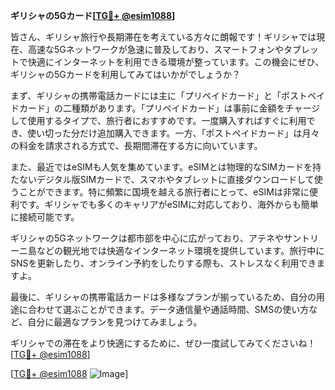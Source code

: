**ギリシャの5Gカード[[TG💪+ @esim1088](https://t.me/s/esim1088)]**

皆さん、ギリシャ旅行や長期滞在を考えている方々に朗報です！ギリシャでは現在、高速な5Gネットワークが急速に普及しており、スマートフォンやタブレットで快適にインターネットを利用できる環境が整っています。この機会にぜひ、ギリシャの5Gカードを利用してみてはいかがでしょうか？

まず、ギリシャの携帯電話カードには主に「プリペイドカード」と「ポストペイドカード」の二種類があります。「プリペイドカード」は事前に金額をチャージして使用するタイプで、旅行者におすすめです。一度購入すればすぐに利用でき、使い切った分だけ追加購入できます。一方、「ポストペイドカード」は月々の料金を請求される方式で、長期間滞在する方に向いています。

また、最近ではeSIMも人気を集めています。eSIMとは物理的なSIMカードを持たないデジタル版SIMカードで、スマホやタブレットに直接ダウンロードして使うことができます。特に頻繁に国境を越える旅行者にとって、eSIMは非常に便利です。ギリシャでも多くのキャリアがeSIMに対応しており、海外からも簡単に接続可能です。

ギリシャの5Gネットワークは都市部を中心に広がっており、アテネやサントリーニ島などの観光地では快適なインターネット環境を提供しています。旅行中にSNSを更新したり、オンライン予約をしたりする際も、ストレスなく利用できますよ。

最後に、ギリシャの携帯電話カードは多様なプランが揃っているため、自分の用途に合わせて選ぶことができます。データ通信量や通話時間、SMSの使い方など、自分に最適なプランを見つけてみましょう。

ギリシャでの滞在をより快適にするために、ぜひ一度試してみてくださいね！[[TG💪+ @esim1088](https://t.me/s/esim1088)]

[[TG💪+ @esim1088](https://t.me/s/esim1088) ![Image](https://i.postimg.cc/Y0z9fWf4/image.png)]
